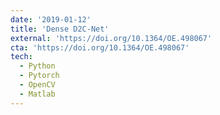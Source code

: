```yaml
---
date: '2019-01-12'
title: 'Dense D2C-Net'
external: 'https://doi.org/10.1364/OE.498067'
cta: 'https://doi.org/10.1364/OE.498067'
tech:
  - Python
  - Pytorch
  - OpenCV
  - Matlab
---
```

